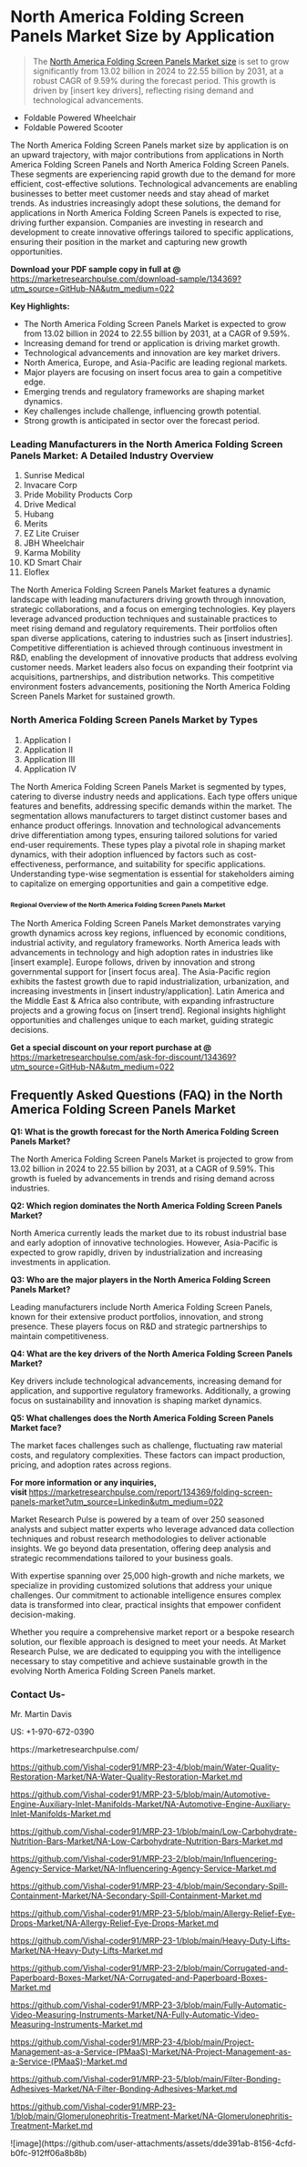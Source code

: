 <h1>North America Folding Screen Panels Market&nbsp;Size by Application</h1><blockquote><p>The <a href="https://marketresearchpulse.com/download-sample/134369?utm_source=GitHub-NA&amp;utm_medium=022">North America Folding Screen Panels Market size</a> is set to grow significantly from 13.02 billion in 2024 to 22.55 billion by 2031, at a robust CAGR of 9.59% during the forecast period. This growth is driven by [insert key drivers], reflecting rising demand and technological advancements.</p></blockquote><ul><li>Foldable Powered Wheelchair<li> Foldable Powered Scooter</li></ul><p>The North America Folding Screen Panels market size by application is on an upward trajectory, with major contributions from applications in North America Folding Screen Panels and North America Folding Screen Panels. These segments are experiencing rapid growth due to the demand for more efficient, cost-effective solutions. Technological advancements are enabling businesses to better meet customer needs and stay ahead of market trends. As industries increasingly adopt these solutions, the demand for applications in North America Folding Screen Panels is expected to rise, driving further expansion. Companies are investing in research and development to create innovative offerings tailored to specific applications, ensuring their position in the market and capturing new growth opportunities.</p><p><strong>Download your PDF sample copy in full at @ </strong><a href="https://marketresearchpulse.com/download-sample/134369?utm_source=GitHub-NA&amp;utm_medium=022">https://marketresearchpulse.com/download-sample/134369?utm_source=GitHub-NA&amp;utm_medium=022</a></p><p><strong>Key Highlights: </strong></p><ul><li>The North America Folding Screen Panels Market is expected to grow from 13.02 billion in 2024 to 22.55 billion by 2031, at a CAGR of 9.59%.</li><li>Increasing demand for trend or application is driving market growth.</li><li>Technological advancements and innovation are key market drivers.</li><li>North America, Europe, and Asia-Pacific are leading regional markets.</li><li>Major players are focusing on insert focus area to gain a competitive edge.</li><li>Emerging trends and regulatory frameworks are shaping market dynamics.</li><li>Key challenges include challenge, influencing growth potential.</li><li>Strong growth is anticipated in sector over the forecast period.</li></ul><h3>Leading Manufacturers in the North America Folding Screen Panels Market: A Detailed Industry Overview</h3><ol><li>Sunrise Medical</li><li>Invacare Corp</li><li>Pride Mobility Products Corp</li><li>Drive Medical</li><li>Hubang</li><li>Merits</li><li>EZ Lite Cruiser</li><li>JBH Wheelchair</li><li>Karma Mobility</li><li>KD Smart Chair</li><li>Eloflex</li></ol><div class="flex max-w-full flex-col flex-grow"><div class="min-h-8 text-message flex w-full flex-col items-end gap-2 whitespace-normal break-words [.text-message+&amp;]:mt-5" dir="auto" data-message-author-role="assistant" data-message-id="fd8432e4-4910-450d-b182-61b7bfb0a01f" data-message-model-slug="gpt-4o"><div class="flex w-full flex-col gap-1 empty:hidden first:pt-[3px]"><div class="markdown prose w-full break-words dark:prose-invert light"><p>The North America Folding Screen Panels Market features a dynamic landscape with leading manufacturers driving growth through innovation, strategic collaborations, and a focus on emerging technologies. Key players leverage advanced production techniques and sustainable practices to meet rising demand and regulatory requirements. Their portfolios often span diverse applications, catering to industries such as [insert industries]. Competitive differentiation is achieved through continuous investment in R&amp;D, enabling the development of innovative products that address evolving customer needs. Market leaders also focus on expanding their footprint via acquisitions, partnerships, and distribution networks. This competitive environment fosters advancements, positioning the North America Folding Screen Panels Market for sustained growth.</p></div></div></div></div><h3>North America Folding Screen Panels Market by Types</h3><ol><li>Application I<li> Application II<li> Application III<li> Application IV</li></ol><div class="flex max-w-full flex-col flex-grow"><div class="min-h-8 text-message flex w-full flex-col items-end gap-2 whitespace-normal break-words [.text-message+&amp;]:mt-5" dir="auto" data-message-author-role="assistant" data-message-id="084470be-0bb7-4664-bddf-5156b4f41249" data-message-model-slug="gpt-4o-mini"><div class="flex w-full flex-col gap-1 empty:hidden first:pt-[3px]"><div class="markdown prose w-full break-words dark:prose-invert light"><p>The North America Folding Screen Panels Market is segmented by types, catering to diverse industry needs and applications. Each type offers unique features and benefits, addressing specific demands within the market. The segmentation allows manufacturers to target distinct customer bases and enhance product offerings. Innovation and technological advancements drive differentiation among types, ensuring tailored solutions for varied end-user requirements. These types play a pivotal role in shaping market dynamics, with their adoption influenced by factors such as cost-effectiveness, performance, and suitability for specific applications. Understanding type-wise segmentation is essential for stakeholders aiming to capitalize on emerging opportunities and gain a competitive edge.</p></div></div></div></div><h3><span style="font-size: 11px;">Regional Overview of the North America Folding Screen Panels Market</span></h3><div class="flex max-w-full flex-col flex-grow"><div class="min-h-8 text-message flex w-full flex-col items-end gap-2 whitespace-normal break-words [.text-message+&amp;]:mt-5" dir="auto" data-message-author-role="assistant" data-message-id="e9038762-ce64-4e30-91c9-9bd413514231" data-message-model-slug="gpt-4o-mini"><div class="flex w-full flex-col gap-1 empty:hidden first:pt-[3px]"><div class="markdown prose w-full break-words dark:prose-invert light"><p>The North America Folding Screen Panels Market demonstrates varying growth dynamics across key regions, influenced by economic conditions, industrial activity, and regulatory frameworks. North America leads with advancements in technology and high adoption rates in industries like [insert example]. Europe follows, driven by innovation and strong governmental support for [insert focus area]. The Asia-Pacific region exhibits the fastest growth due to rapid industrialization, urbanization, and increasing investments in [insert industry/application]. Latin America and the Middle East &amp; Africa also contribute, with expanding infrastructure projects and a growing focus on [insert trend]. Regional insights highlight opportunities and challenges unique to each market, guiding strategic decisions.</p></div></div></div></div><p><strong>Get a special discount on your report purchase at @ </strong><a href="https://marketresearchpulse.com/ask-for-discount/134369?utm_source=GitHub-NA&amp;utm_medium=022">https://marketresearchpulse.com/ask-for-discount/134369?utm_source=GitHub-NA&amp;utm_medium=022</a></p><h2>Frequently Asked Questions (FAQ) in the North America Folding Screen Panels Market</h2><p><strong>Q1: What is the growth forecast for the North America Folding Screen Panels Market?</strong></p><p>The North America Folding Screen Panels Market is projected to grow from 13.02 billion in 2024 to 22.55 billion by 2031, at a CAGR of 9.59%. This growth is fueled by advancements in trends and rising demand across industries.</p><p><strong>Q2: Which region dominates the North America Folding Screen Panels Market?</strong></p><p>North America currently leads the market due to its robust industrial base and early adoption of innovative technologies. However, Asia-Pacific is expected to grow rapidly, driven by industrialization and increasing investments in application.</p><p><strong>Q3: Who are the major players in the North America Folding Screen Panels Market?</strong></p><p>Leading manufacturers include North America Folding Screen Panels, known for their extensive product portfolios, innovation, and strong presence. These players focus on R&amp;D and strategic partnerships to maintain competitiveness.</p><p><strong>Q4: What are the key drivers of the North America Folding Screen Panels Market?</strong></p><p>Key drivers include technological advancements, increasing demand for application, and supportive regulatory frameworks. Additionally, a growing focus on sustainability and innovation is shaping market dynamics.</p><p><strong>Q5: What challenges does the North America Folding Screen Panels Market face?</strong></p><p>The market faces challenges such as challenge, fluctuating raw material costs, and regulatory complexities. These factors can impact production, pricing, and adoption rates across regions.</p><p><strong>For more information or any inquiries, visit&nbsp;</strong><a href="https://marketresearchpulse.com/report/134369/folding-screen-panels-market?utm_source=Linkedin&utm_medium=022">https://marketresearchpulse.com/report/134369/folding-screen-panels-market?utm_source=Linkedin&utm_medium=022</a></p><p>Market Research Pulse is powered by a team of over 250 seasoned analysts and subject matter experts who leverage advanced data collection techniques and robust research methodologies to deliver actionable insights. We go beyond data presentation, offering deep analysis and strategic recommendations tailored to your business goals.</p><p>With expertise spanning over 25,000 high-growth and niche markets, we specialize in providing customized solutions that address your unique challenges. Our commitment to actionable intelligence ensures complex data is transformed into clear, practical insights that empower confident decision-making.</p><p>Whether you require a comprehensive market report or a bespoke research solution, our flexible approach is designed to meet your needs. At Market Research Pulse, we are dedicated to equipping you with the intelligence necessary to stay competitive and achieve sustainable growth in the evolving North America Folding Screen Panels market.</p><h3><strong>Contact Us-</strong></h3><p>Mr. Martin Davis</p><p>US: +1-970-672-0390</p><p>https://marketresearchpulse.com/</p><p><a href="https://github.com/Vishal-coder91/MRP-23-4/blob/main/Water-Quality-Restoration-Market/NA-Water-Quality-Restoration-Market.md">https://github.com/Vishal-coder91/MRP-23-4/blob/main/Water-Quality-Restoration-Market/NA-Water-Quality-Restoration-Market.md</a></p><p><a href="https://github.com/Vishal-coder91/MRP-23-5/blob/main/Automotive-Engine-Auxiliary-Inlet-Manifolds-Market/NA-Automotive-Engine-Auxiliary-Inlet-Manifolds-Market.md">https://github.com/Vishal-coder91/MRP-23-5/blob/main/Automotive-Engine-Auxiliary-Inlet-Manifolds-Market/NA-Automotive-Engine-Auxiliary-Inlet-Manifolds-Market.md</a></p><p><a href="https://github.com/Vishal-coder91/MRP-23-1/blob/main/Low-Carbohydrate-Nutrition-Bars-Market/NA-Low-Carbohydrate-Nutrition-Bars-Market.md">https://github.com/Vishal-coder91/MRP-23-1/blob/main/Low-Carbohydrate-Nutrition-Bars-Market/NA-Low-Carbohydrate-Nutrition-Bars-Market.md</a></p><p><a href="https://github.com/Vishal-coder91/MRP-23-2/blob/main/Influencering-Agency-Service-Market/NA-Influencering-Agency-Service-Market.md">https://github.com/Vishal-coder91/MRP-23-2/blob/main/Influencering-Agency-Service-Market/NA-Influencering-Agency-Service-Market.md</a></p><p><a href="https://github.com/Vishal-coder91/MRP-23-4/blob/main/Secondary-Spill-Containment-Market/NA-Secondary-Spill-Containment-Market.md">https://github.com/Vishal-coder91/MRP-23-4/blob/main/Secondary-Spill-Containment-Market/NA-Secondary-Spill-Containment-Market.md</a></p><p><a href="https://github.com/Vishal-coder91/MRP-23-5/blob/main/Allergy-Relief-Eye-Drops-Market/NA-Allergy-Relief-Eye-Drops-Market.md">https://github.com/Vishal-coder91/MRP-23-5/blob/main/Allergy-Relief-Eye-Drops-Market/NA-Allergy-Relief-Eye-Drops-Market.md</a></p><p><a href="https://github.com/Vishal-coder91/MRP-23-1/blob/main/Heavy-Duty-Lifts-Market/NA-Heavy-Duty-Lifts-Market.md">https://github.com/Vishal-coder91/MRP-23-1/blob/main/Heavy-Duty-Lifts-Market/NA-Heavy-Duty-Lifts-Market.md</a></p><p><a href="https://github.com/Vishal-coder91/MRP-23-2/blob/main/Corrugated-and-Paperboard-Boxes-Market/NA-Corrugated-and-Paperboard-Boxes-Market.md">https://github.com/Vishal-coder91/MRP-23-2/blob/main/Corrugated-and-Paperboard-Boxes-Market/NA-Corrugated-and-Paperboard-Boxes-Market.md</a></p><p><a href="https://github.com/Vishal-coder91/MRP-23-3/blob/main/Fully-Automatic-Video-Measuring-Instruments-Market/NA-Fully-Automatic-Video-Measuring-Instruments-Market.md">https://github.com/Vishal-coder91/MRP-23-3/blob/main/Fully-Automatic-Video-Measuring-Instruments-Market/NA-Fully-Automatic-Video-Measuring-Instruments-Market.md</a></p><p><a href="https://github.com/Vishal-coder91/MRP-23-4/blob/main/Project-Management-as-a-Service-(PMaaS)-Market/NA-Project-Management-as-a-Service-(PMaaS)-Market.md">https://github.com/Vishal-coder91/MRP-23-4/blob/main/Project-Management-as-a-Service-(PMaaS)-Market/NA-Project-Management-as-a-Service-(PMaaS)-Market.md</a></p><p><a href="https://github.com/Vishal-coder91/MRP-23-5/blob/main/Filter-Bonding-Adhesives-Market/NA-Filter-Bonding-Adhesives-Market.md">https://github.com/Vishal-coder91/MRP-23-5/blob/main/Filter-Bonding-Adhesives-Market/NA-Filter-Bonding-Adhesives-Market.md</a></p><p><a href="https://github.com/Vishal-coder91/MRP-23-1/blob/main/Glomerulonephritis-Treatment-Market/NA-Glomerulonephritis-Treatment-Market.md">https://github.com/Vishal-coder91/MRP-23-1/blob/main/Glomerulonephritis-Treatment-Market/NA-Glomerulonephritis-Treatment-Market.md</a></p>
![image](https://github.com/user-attachments/assets/dde391ab-8156-4cfd-b0fc-912ff06a8b8b)
